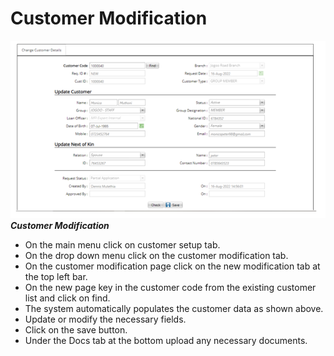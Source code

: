# Customer Modification
![How to make customer modifications on the MFI Expert system](./images/Customer_modification.png "Customer Modification")
***Customer Modification***

- On the main menu click on customer setup tab.
- On the drop down menu click on the customer modification tab.
- On the customer modification page click on the new modification tab at the top left bar.
- On the new page key in the customer code from the existing customer list and click on find.
- The system automatically populates the customer data as shown above.
- Update or modify the necessary fields. 
- Click on the save button. 
- Under the Docs tab at the bottom upload any necessary documents.